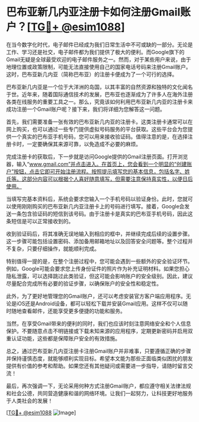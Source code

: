 # 巴布亚新几内亚注册卡如何注册Gmail账户？[[TG💪+ @esim1088](https://t.me/s/esim1088)]

在当今数字化时代，电子邮件已经成为我们日常生活中不可或缺的一部分。无论是工作、学习还是社交，电子邮件都为我们提供了极大的便利。而Google旗下的Gmail无疑是全球最受欢迎的电子邮件服务之一。然而，对于某些用户来说，由于地理位置或政策限制，可能无法直接使用自己的国家电话号码来注册Gmail账户。这时，巴布亚新几内亚（简称巴布亚）的注册卡便成为了一个可行的选择。

巴布亚新几内亚是一个位于大洋洲的岛国，以其丰富的自然资源和独特的文化闻名于世。近年来，随着国际通信技术的发展，巴布亚也逐渐成为了许多人在海外注册各类在线服务的重要工具之一。那么，究竟该如何利用巴布亚新几内亚的注册卡来成功注册一个Gmail账户呢？接下来，我们将详细为您解答这一问题。

首先，我们需要准备一张有效的巴布亚新几内亚的注册卡。这类注册卡通常可以在网上购买，也可以通过一些专门提供虚拟号码服务的平台获取。这些平台会为您提供一个真实的巴布亚手机号码，您可以用来接收验证码。值得注意的是，在选择注册卡时，一定要确保其来源可靠，以免造成不必要的麻烦。

完成注册卡的获取后，下一步就是访问Google提供的Gmail注册页面。打开浏览器，输入“www.gmail.com”并点击进入。在首页上，您会看到一个明显的“创建账户”按钮，点击它即可开始注册流程。按照提示填写您的基本信息，包括名字、姓氏等。这部分内容可以根据个人喜好随意填写，但需要注意保持真实性，以便日后使用。

当填写完基本资料后，系统会要求您输入一个手机号码以验证身份。此时，您就可以使用刚刚购买的巴布亚新几内亚注册卡上的号码进行填写。接着，Google会发送一条包含验证码的短信到该号码。由于注册卡是真实的巴布亚手机号码，因此这条短信是可以正常接收到的。

收到验证码后，将其准确无误地输入到相应的框中，并继续完成后续的设置步骤。这一步骤可能包括设置密码、添加备用邮箱地址以及回答安全问题等。整个过程并不复杂，只要仔细操作，就能顺利完成。

特别值得一提的是，在整个注册过程中，您可能会遇到一些额外的安全验证环节。例如，Google可能会要求您上传身份证件的照片作为补充证明材料。如果您担心隐私泄露，可以选择跳过此类验证，但这可能会影响账户的安全级别。因此，建议尽量配合完成所有必要的验证步骤，以确保账户的安全性和稳定性。

此外，为了更好地管理您的Gmail账户，还可以考虑安装官方客户端应用程序。无论是iOS还是Android设备，都可以轻松下载并安装Gmail应用。这样不仅可以随时随地查看邮件，还能享受更多便捷的功能和服务。

当然，在享受Gmail带来的便利的同时，我们也应该时刻注意网络安全和个人信息保护。不要随意点击不明链接或下载未知来源的应用程序，定期更新密码并启用双重认证功能，这些都是保障账户安全的有效措施。

总之，通过巴布亚新几内亚注册卡注册Gmail账户并非难事，只要遵循正确的步骤并保持谨慎态度，就能够顺利实现目标。希望本文能为那些正面临类似困扰的朋友提供有价值的参考和帮助。如果您还有其他疑问或需要进一步指导，请随时留言交流！

最后，再次强调一下，无论采用何种方式注册Gmail账户，都应遵守相关法律法规和社会公德，共同营造健康和谐的网络环境。让我们一起努力，让科技更好地服务于人类社会的发展！

[[TG💪+ @esim1088](https://t.me/s/esim1088) ![Image](https://i.postimg.cc/4NQfJmqS/Snipaste-2025-05-13-00-14-12.png)]